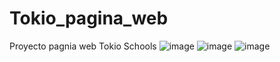 # Tokio_pagina_web
Proyecto pagnia web Tokio Schools
![image](https://user-images.githubusercontent.com/90409026/172602415-5597420b-5e72-4a86-a363-77e13b10b7e1.png)
![image](https://user-images.githubusercontent.com/90409026/172602470-6ac854e1-fe1c-4ed0-be00-97ee7e372bc6.png)
![image](https://user-images.githubusercontent.com/90409026/172602521-c8b850a2-de91-4907-9b04-245ef7e15c02.png)
